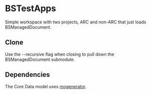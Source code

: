 # BSTestApps

Simple workspace with two projects, ARC and non-ARC that just loads
  BSManagedDocument.

## Clone

Use the --recursive flag when closing to pull down the BSManagedDocument
submodule.

## Dependencies

The Core Data model uses [mogenerator](http://rentzsch.github.com/mogenerator/).
